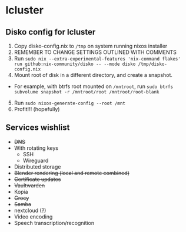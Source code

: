 # lcluster

## Disko config for lcluster

1. Copy disko-config.nix to `/tmp` on system running nixos installer
2. REMEMBER TO CHANGE SETTINGS OUTLINED WITH COMMENTS
3. Run `sudo nix --extra-experimental-features 'nix-command flakes' run github:nix-community/disko -- --mode disko /tmp/disko-config.nix`
4. Mount root of disk in a different directory, and create a snapshot.
  - For example, with btrfs root mounted on `/mntroot`,  run `sudo btrfs subvolume snapshot -r /mntroot/root /mntroot/root-blank`
5. Run `sudo nixos-generate-config --root /mnt`
6. Profit!!! (hopefully)

## Services wishlist

- ~~DNS~~
- With rotating keys
  - SSH
  - Wireguard
- Distributed storage
- ~~Blender rendering (local and remote combined)~~
- ~~Certificate updates~~
- ~~Vaultwarden~~
- Kopia
- ~~Grocy~~
- ~~Samba~~
- nextcloud (?)
- Video encoding
- Speech transcription/recognition